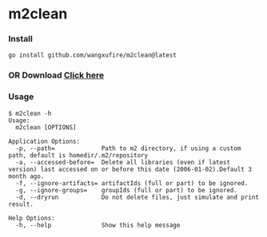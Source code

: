 # m2clean

### Install
```
go install github.com/wangxufire/m2clean@latest
```

### OR Download [Click here](https://github.com/wangxufire/m2clean/releases)

### Usage
```
$ m2clean -h    
Usage:
  m2clean [OPTIONS]

Application Options:
  -p, --path=             Path to m2 directory, if using a custom path, default is homedir/.m2/repository
  -a, --accessed-before=  Delete all libraries (even if latest version) last accessed on or before this date (2006-01-02).Default 3 month ago.
  -f, --ignore-artifacts= artifactIds (full or part) to be ignored.
  -g, --ignore-groups=    groupIds (full or part) to be ignored.
  -d, --dryrun            Do not delete files, just simulate and print result.

Help Options:
  -h, --help              Show this help message
```
